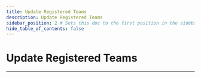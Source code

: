 ```yaml
---
title: Update Registered Teams
description: Update Registered Teams
sidebar_position: 2 # Sets this doc to the first position in the sidebar
hide_table_of_contents: false
---
```


# Update Registered Teams

---
